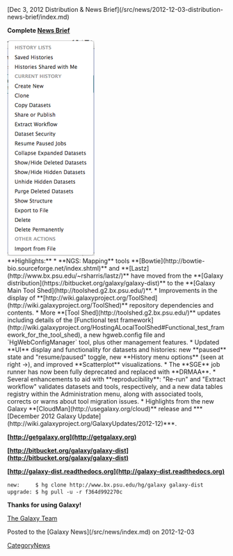 <div class='newsItemHeader'>[Dec 3, 2012 Distribution & News Brief](/src/news/2012-12-03-distribution-news-brief/index.md)</div>

**Complete [News Brief](/src/dev-news-briefs/2012-12-03/index.md)**
<div class='right'><a href='http://usegalaxy.org'><img src="/src/images/news-graphics/2012_12_03_new-history-menu.png" alt="width="350"" /></a></div>
**Highlights:**
* **NGS: Mapping** tools **[Bowtie](http://bowtie-bio.sourceforge.net/index.shtml)** and **[Lastz](http://www.bx.psu.edu/~rsharris/lastz/)** have moved from the **[Galaxy distribution](https://bitbucket.org/galaxy/galaxy-dist)** to the **[Galaxy Main Tool Shed](http://toolshed.g2.bx.psu.edu/)**.
* Improvements in the display of **[http://wiki.galaxyproject.org/ToolShed](http://wiki.galaxyproject.org/ToolShed)** repository dependencies and contents.
* More **[Tool Shed](http://toolshed.g2.bx.psu.edu/)** updates including details of the [Functional test framework](http://wiki.galaxyproject.org/HostingALocalToolShed#Functional_test_framework_for_the_tool_shed), a new hgweb.config file and `HgWebConfigManager` tool, plus other management features.
* Updated **UI** display and functionality for datasets and histories: new **paused** state and "resume/paused" toggle, new **History menu options** (seen at right &rarr;), and improved **Scatterplot** visualizations.
* The **SGE** job runner has now been fully deprecated and replaced with **DRMAA**.
* Several enhancements to aid with **reproducibility**: "Re-run" and "Extract workflow" validates datasets and tools, respectively, and a new data tables registry within the Administration menu, along with associated tools, corrects or warns about tool migration issues.
* Highlights from the new Galaxy **[CloudMan](http://usegalaxy.org/cloud)** release and ***[December 2012 Galaxy Update](http://wiki.galaxyproject.org/GalaxyUpdates/2012-12)***.

**[http://getgalaxy.org](http://getgalaxy.org)**

**[http://bitbucket.org/galaxy/galaxy-dist](http://bitbucket.org/galaxy/galaxy-dist)**

**[http://galaxy-dist.readthedocs.org](http://galaxy-dist.readthedocs.org)**

```
new:     $ hg clone http://www.bx.psu.edu/hg/galaxy galaxy-dist
upgrade: $ hg pull -u -r f364d992270c
```


**Thanks for using Galaxy!**

[The Galaxy Team](/src/galaxy-team/index.md)

<div class='newsItemFooter'>Posted to the [Galaxy News](/src/news/index.md) on 2012-12-03</div>

[CategoryNews](/src/category-news/index.md)
